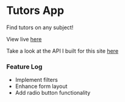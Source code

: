 # Tutors App

Find tutors on any subject!

View live [here](https://tutors-app.vercel.app)

Take a look at the API I built for this site [here](https://github.com/elireiner/tutors-app-api)


### Feature Log

- Implement filters
- Enhance form layout
- Add radio button functionality

